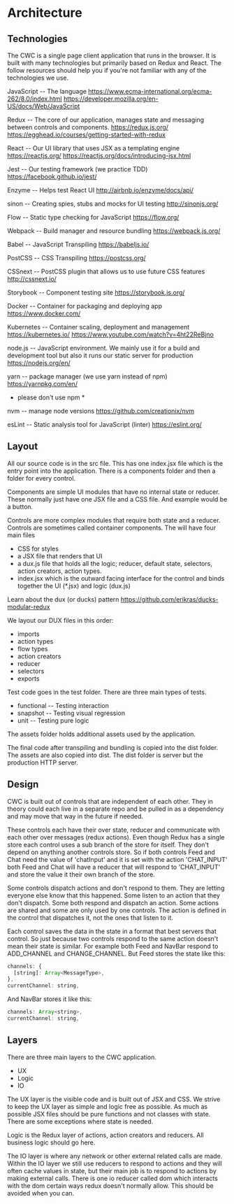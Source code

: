 # Architecture

## Technologies

The CWC is a single page client application that runs in the browser.
It is built with many technologies but primarily based on Redux and
React. The follow resources should help you if you're not familiar with
any of the technologies we use.

JavaScript -- The language
https://www.ecma-international.org/ecma-262/8.0/index.html
https://developer.mozilla.org/en-US/docs/Web/JavaScript

Redux -- The core of our application, manages state and messaging
between controls and components.
https://redux.js.org/
https://egghead.io/courses/getting-started-with-redux

React -- Our UI library that uses JSX as a templating engine
https://reactjs.org/
https://reactjs.org/docs/introducing-jsx.html

Jest -- Our testing framework (we practice TDD)
https://facebook.github.io/jest/

Enzyme -- Helps test React UI
http://airbnb.io/enzyme/docs/api/

sinon -- Creating spies, stubs and mocks for UI testing
http://sinonjs.org/

Flow -- Static type checking for JavaScript
https://flow.org/

Webpack -- Build manager and resource bundling
https://webpack.js.org/

Babel -- JavaScript Transpiling
https://babeljs.io/

PostCSS -- CSS Transpiling
https://postcss.org/

CSSnext -- PostCSS plugin that allows us to use future CSS features
http://cssnext.io/

Storybook -- Component testing site
https://storybook.js.org/

Docker -- Container for packaging and deploying app
https://www.docker.com/

Kubernetes -- Container scaling, deployment and management
https://kubernetes.io/
https://www.youtube.com/watch?v=4ht22ReBjno

node.js -- JavaScript environment. We mainly use it for a build and
development tool but also it runs our static server for production
https://nodejs.org/en/

yarn -- package manager (we use yarn instead of npm)
https://yarnpkg.com/en/
* please don't use npm *

nvm -- manage node versions
https://github.com/creationix/nvm

esLint -- Static analysis tool for JavaScript (linter) 
https://eslint.org/


## Layout

All our source code is in the src file. This has one index.jsx file
which is the entry point into the application. There is a components
folder and then a folder for every control.

Components are simple UI modules that have no internal state or reducer. These normally just have one JSX file and a CSS file. And example would be a button.

Controls are more complex modules that require both state and a reducer. Controls are sometimes called container components. The will have four main files

- CSS for styles
- a JSX file that renders that UI
- a dux.js file that holds all the logic; reducer, default state, selectors, action creators, action types.
- index.jsx which is the outward facing interface for the control and binds together the UI (*.jsx) and logic (dux.js)

Learn about the dux (or ducks) pattern
https://github.com/erikras/ducks-modular-redux

We layout our DUX files in this order:
- imports
- action types
- flow types
- action creators
- reducer
- selectors
- exports

Test code goes in the test folder. There are three main types of tests.

- functional -- Testing interaction
- snapshot -- Testing visual regression
- unit -- Testing pure logic

The assets folder holds additional assets used by the application.

The final code after transpiling and bundling is copied into the dist folder. The assets are also copied into dist. The dist folder is server but the production HTTP server.

## Design

CWC is built out of controls that are independent of each other. They in theory could each live in a separate repo and be pulled in as a dependency and may move that way in the future if needed.

These controls each have their over state, reducer and communicate with each other over messages (redux actions). Even though Redux has a single store each control uses a sub branch of the store for itself. They don't depend on anything another controls store. So if both controls Feed and Chat need the value of 'chatInput' and it is set with the action 'CHAT_INPUT' both Feed and Chat will have a reducer that will respond to 'CHAT_INPUT' and store the value it their own branch of the store.

Some controls dispatch actions and don't respond to them. They are letting everyone else know that this happened. Some listen to an action that they don't dispatch. Some both respond and dispatch an action. Some actions are shared and some are only used by one controls. The action is defined in the control that dispatches it, not the ones that listen to it.

Each control saves the data in the state in a format that best servers that control. So just because two controls respond to the same action doesn't mean their state is similar. For example both Feed and NavBar respond to ADD_CHANNEL and CHANGE_CHANNEL. But Feed stores the state like this:

```javascript
channels: {
  [string]: Array<MessageType>,
},
currentChannel: string,
```

And NavBar stores it like this:

```javascript
channels: Array<string>,
currentChannel: string,
```

## Layers

There are three main layers to the CWC application.

- UX
- Logic
- IO

The UX layer is the visible code and is built out of JSX and CSS. We strive to keep the UX layer as simple and logic free as possible. As much as possible JSX files should be pure functions and not classes with state. There are some exceptions where state is needed.

Logic is the Redux layer of actions, action creators and reducers. All business logic should go here.

The IO layer is where any network or other external related calls are made. Within the IO layer we still use reducers to respond to actions and they will often cache values in state, but their main job is to respond to actions by making external calls. There is one io reducer called dom which interacts with the dom certain ways redux doesn't normally allow. This should be avoided when you can.